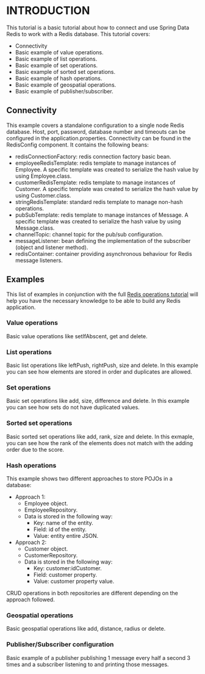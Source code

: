 # INTRODUCTION
This tutorial is a basic tutorial about how to connect and use Spring Data Redis to work with a Redis database. This tutorial covers:
- Connectivity
- Basic example of value operations.
- Basic example of list operations.
- Basic example of set operations.
- Basic example of sorted set operations.
- Basic example of hash operations.
- Basic example of geospatial operations.
- Basic example of publisher/subscriber.

## Connectivity
This example covers a standalone configuration to a single node Redis database. Host, port, password, database number and timeouts can be configured in the application.properties. Connectivity can be found in the RedisConfig component. It contains the following beans:
- redisConnectionFactory: redis connection factory basic bean.
- employeeRedisTemplate: redis template to manage instances of Employee. A specific template was created to serialize the hash value by using Employee.class.
- customerRedisTemplate: redis template to manage instances of Customer. A specific template was created to serialize the hash value by using Customer.class.
- stringRedisTemplate: standard redis template to manage non-hash operations.
- pubSubTemplate: redis template to manage instances of Message. A specific template was created to serialize the hash value by using Message.class.
- channelTopic: channel topic for the pub/sub configuration.
- messageListener: bean defining the implementation of the subscriber (object and listener method).
- redisContainer: container providing asynchronous behaviour for Redis message listeners.

## Examples
This list of examples in conjunction with the full [Redis operations tutorial](https://github.com/ManuMyGit/CodingTutorials/blob/main/database/nosql/keyvalue/redis) will help you have the necessary knowledge to be able to build any Redis application.

### Value operations
Basic value operations like setIfAbscent, get and delete.

### List operations
Basic list operations like leftPush, rightPush, size and delete. In this example you can see how elements are stored in order and duplicates are allowed.

### Set operations
Basic set operations like add, size, difference and delete. In this example you can see how sets do not have duplicated values.

### Sorted set operations
Basic sorted set operations like add, rank, size and delete. In this exmaple, you can see how the rank of the elements does not match with the adding order due to the score.

### Hash operations
This example shows two different approaches to store POJOs in a database:
- Approach 1:
  - Employee object.
  - EmployeeRepository.
  - Data is stored in the following way:
    - Key: name of the entity.
    - Field: id of the entity.
    - Value: entity entire JSON.
- Approach 2:
  - Customer object.
  - CustomerRepository.
  - Data is stored in the following way:
    - Key: customer:idCustomer.
    - Field: customer property.
    - Value: customer property value.

CRUD operations in both repositories are different depending on the approach followed.

### Geospatial operations
Basic geospatial operations like add, distance, radius or delete.

### Publisher/Subscriber configuration
Basic example of a publisher publishing 1 message every half a second 3 times and a subscriber listening to and printing those messages.